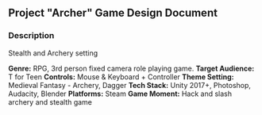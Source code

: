 ## Project "Archer" Game Design Document
### Description
Stealth and Archery setting

**Genre:** RPG, 3rd person fixed camera role playing game.
**Target Audience:** T for Teen
**Controls:** Mouse & Keyboard + Controller
**Theme Setting:** Medieval Fantasy - Archery, Dagger
**Tech Stack:** Unity 2017+, Photoshop, Audacity, Blender
**Platforms:** Steam
**Game Moment:** Hack and slash archery and stealth game
<!--stackedit_data:
eyJoaXN0b3J5IjpbMjAyMDQ4MTI0MF19
-->
